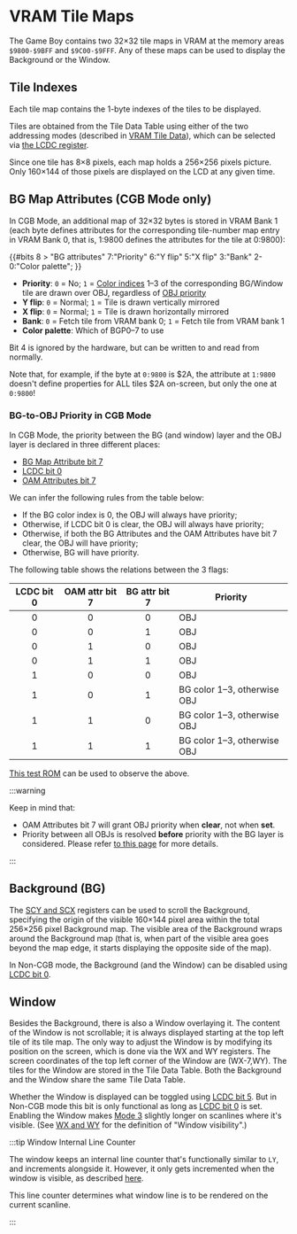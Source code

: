 
# VRAM Tile Maps

The Game Boy contains two 32×32 tile maps in VRAM at
the memory areas `$9800-$9BFF` and `$9C00-$9FFF`. Any of these maps can be used to
display the Background or the Window.

## Tile Indexes

Each tile map contains the 1-byte indexes of the
tiles to be displayed.

Tiles are obtained from the Tile Data Table using either of the two
addressing modes (described in [VRAM Tile Data](<#VRAM Tile Data>)), which
can be selected via [the LCDC register](<#FF40 — LCDC: LCD control>).

Since one tile has 8×8 pixels, each map holds a 256×256 pixels picture.
Only 160×144 of those pixels are displayed on the LCD at any given time.

## BG Map Attributes (CGB Mode only)

In CGB Mode, an additional map of 32×32 bytes is stored in VRAM Bank 1
(each byte defines attributes for the corresponding tile-number map
entry in VRAM Bank 0, that is, 1:9800 defines the attributes for the tile at
0:9800):

{{#bits 8 > 
  "BG attributes"  7:"Priority" 6:"Y flip" 5:"X flip" 3:"Bank" 2-0:"Color palette";
}}

- **Priority**: `0` = No; `1` = [Color indices](<#Data format>) 1–3 of the corresponding BG/Window tile are drawn over OBJ, regardless of [OBJ priority](<#Byte 3 — Attributes/Flags>)
- **Y flip**: `0` = Normal; `1` = Tile is drawn vertically mirrored
- **X flip**: `0` = Normal; `1` = Tile is drawn horizontally mirrored
- **Bank**: `0` = Fetch tile from VRAM bank 0; `1` = Fetch tile from VRAM bank 1
- **Color palette**: Which of BGP0–7 to use

Bit 4 is ignored by the hardware, but can be written to and read from normally.

Note that, for example, if the byte at `0:9800` is \$2A, the attribute at `1:9800` doesn't define properties for ALL tiles \$2A on-screen, but only the one at `0:9800`!

### BG-to-OBJ Priority in CGB Mode

In CGB Mode, the priority between the BG (and window) layer and the OBJ layer is declared in three different places:
- [BG Map Attribute bit 7](<#BG Map Attributes (CGB Mode only)>)
- [LCDC bit 0](<#LCDC.0 — BG and Window enable/priority>)
- [OAM Attributes bit 7](<#Byte 3 — Attributes/Flags>)

We can infer the following rules from the table below:
* If the BG color index is 0, the OBJ will always have priority;
* Otherwise, if LCDC bit 0 is clear, the OBJ will always have priority;
* Otherwise, if both the BG Attributes and the OAM Attributes have bit 7 clear, the OBJ will have priority;
* Otherwise, BG will have priority.

The following table shows the relations between the 3 flags:

LCDC bit 0 | OAM attr bit 7 | BG attr bit 7 | Priority
:---------:|:--------------:|:-------------:|---------
0          | 0              | 0             | OBJ
0          | 0              | 1             | OBJ
0          | 1              | 0             | OBJ
0          | 1              | 1             | OBJ
1          | 0              | 0             | OBJ
1          | 0              | 1             | BG color 1–3, otherwise OBJ
1          | 1              | 0             | BG color 1–3, otherwise OBJ
1          | 1              | 1             | BG color 1–3, otherwise OBJ

[This test ROM](https://github.com/alloncm/MagenTests) can be used to observe the above.

:::warning

Keep in mind that:
* OAM Attributes bit 7 will grant OBJ priority when **clear**, not when **set**.
* Priority between all OBJs is resolved **before** priority with the BG layer is considered.
  Please refer [to this page](<#Drawing priority>) for more details.

:::

## Background (BG)

The [SCY and SCX](<#FF42–FF43 — SCY, SCX: Background viewport Y position, X position>)
registers can be used to scroll the Background, specifying the origin of the visible
160×144 pixel area within the total 256×256 pixel Background map.
The visible area of the Background wraps around the Background map (that is, when part of
the visible area goes beyond the map edge, it starts displaying the opposite side of the map).

In Non-CGB mode, the Background (and the Window) can be disabled using
[LCDC bit 0](<#LCDC.0 — BG and Window enable/priority>).

## Window

Besides the Background, there is also a Window overlaying it.
The content of the Window is not scrollable; it is always
displayed starting at the top left tile of its tile map. The only way to adjust the Window
is by modifying its position on the screen, which is done via the WX and WY registers. The screen
coordinates of the top left corner of the Window are (WX-7,WY). The tiles
for the Window are stored in the Tile Data Table. Both the Background
and the Window share the same Tile Data Table.

Whether the Window is displayed can be toggled using
[LCDC bit 5](<#LCDC.5 — Window enable>). But in Non-CGB mode this bit is only
functional as long as [LCDC bit 0](<#LCDC.0 — BG and Window enable/priority>) is set.
Enabling the Window makes
[Mode 3](<#PPU modes>) slightly longer on scanlines where it's visible.
(See [WX and WY](<#FF4A–FF4B — WY, WX: Window Y position, X position plus 7>)
for the definition of "Window visibility".)

:::tip Window Internal Line Counter

The window keeps an internal line counter that's functionally similar to `LY`, and increments alongside it. However, it only gets incremented when the window is visible, as described [here](<#FF4A–FF4B — WY, WX: Window Y position, X position plus 7>).

This line counter determines what window line is to be rendered on the current scanline.

:::
